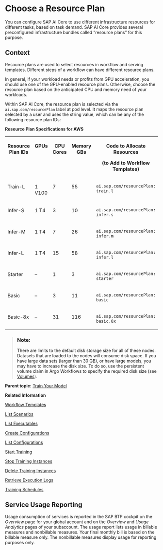 <!-- loio57f4f19d9b3b46208ee1d72017d0eab6 -->

# Choose a Resource Plan

You can configure SAP AI Core to use different infrastructure resources for different tasks, based on task demand. SAP AI Core provides several preconfigured infrastructure bundles called “resource plans” for this purpose.



<a name="loio57f4f19d9b3b46208ee1d72017d0eab6__context_q1p_fpm_zqb"/>

## Context

Resource plans are used to select resources in workflow and serving templates. Different steps of a workflow can have different resource plans.

In general, if your workload needs or profits from GPU acceleration, you should use one of the GPU-enabled resource plans. Otherwise, choose the resource plan based on the anticipated CPU and memory need of your workloads.

Within SAP AI Core, the resource plan is selected via the `ai.sap.com/resourcePlan` label at pod level. It maps the resource plan selected by a user and uses the string value, which can be any of the following resource plan IDs:

**Resource Plan Specifications for AWS**


<table>
<tr>
<th valign="top">

Resource Plan IDs



</th>
<th valign="top">

GPUs



</th>
<th valign="top">

CPU Cores



</th>
<th valign="top">

Memory GBs



</th>
<th valign="top">

Code to Allocate Resources

\(to Add to Workflow Templates\)



</th>
</tr>
<tr>
<td valign="top">

Train-L



</td>
<td valign="top">

1 V100



</td>
<td valign="top">

7



</td>
<td valign="top">

55



</td>
<td valign="top">

`ai.sap.com/resourcePlan: train.l`



</td>
</tr>
<tr>
<td valign="top">

Infer-S



</td>
<td valign="top">

1 T4



</td>
<td valign="top">

3



</td>
<td valign="top">

10



</td>
<td valign="top">

`ai.sap.com/resourcePlan: infer.s`



</td>
</tr>
<tr>
<td valign="top">

Infer-M



</td>
<td valign="top">

1 T4



</td>
<td valign="top">

7



</td>
<td valign="top">

26



</td>
<td valign="top">

`ai.sap.com/resourcePlan: infer.m`



</td>
</tr>
<tr>
<td valign="top">

Infer-L



</td>
<td valign="top">

1 T4



</td>
<td valign="top">

15



</td>
<td valign="top">

58



</td>
<td valign="top">

`ai.sap.com/resourcePlan: infer.l`



</td>
</tr>
<tr>
<td valign="top">

Starter



</td>
<td valign="top">

–



</td>
<td valign="top">

1



</td>
<td valign="top">

3



</td>
<td valign="top">

`ai.sap.com/resourcePlan: starter`



</td>
</tr>
<tr>
<td valign="top">

Basic



</td>
<td valign="top">

–



</td>
<td valign="top">

3



</td>
<td valign="top">

11



</td>
<td valign="top">

`ai.sap.com/resourcePlan: basic`



</td>
</tr>
<tr>
<td valign="top">

Basic-8x



</td>
<td valign="top">

–



</td>
<td valign="top">

31



</td>
<td valign="top">

116



</td>
<td valign="top">

`ai.sap.com/resourcePlan: basic.8x`



</td>
</tr>
</table>

> ### Note:  
> There are limits to the default disk storage size for all of these nodes. Datasets that are loaded to the nodes will consume disk space. If you have large data sets \(larger than 30 GB\), or have large models, you may have to increase the disk size. To do so, use the persistent volume claim in Argo Workflows to specify the required disk size \(see [Volumes](https://argoproj.github.io/argo-workflows/walk-through/volumes/)\).

**Parent topic:** [Train Your Model](train-your-model-a9ceb06.md "You execute a training workflow to train your AI learning model.")

**Related Information**  


[Workflow Templates](workflow-templates-83523ab.md "Here, you can find a minimal workflow example template, that can be adapted to meet the requirements of your workflow.")

[List Scenarios](list-scenarios-deedde5.md "A scenario is a group of related executables for a use case within the user's tenant. A scenario can have multiple versions that further correspond to the different versions of executables.")

[List Executables](list-executables-80895a4.md "An executable is a template that is instantiated for a purpose, such as training a model or creating a deployment. You can list all of the executables in a scenario and get details of specific executables from a scenario. Workflow templates are mapped to training executables.")

[Create Configurations](create-configurations-884ae34.md "A configuration is a collection of parameters, artifact references, and executables that are used to run an execution or deployment.")

[List Configurations](list-configurations-8074b2a.md "")

[Start Training](start-training-54b44e4.md "Start training and check the status of the execution.")

[Stop Training Instances](stop-training-instances-3d85344.md#loio3d853443027449d9a33723165b19b25a "")

[Delete Training Instances](delete-training-instances-612ce17.md#loio612ce172e609432a840a22eb211ecf7b "Deleting a training instance releases the SAP AI Core resources that it used.")

[Retrieve Execution Logs](retrieve-execution-logs-fbc55d3.md "Information about API processing and metrics, are stored and accessed in the deployment and execution logs.")

[Training Schedules](training-schedules-2b702f8.md "")

 <a name="loiocf3a9a5bb3f1476caf3099281da96a67"/>

<!-- loiocf3a9a5bb3f1476caf3099281da96a67 -->

## Service Usage Reporting

Usage consumption of services is reported in the SAP BTP cockpit on the *Overview* page for your global account and on the *Overview* and *Usage Analytics* pages of your subaccount. The usage report lists usage in billable measures and nonbillable measures. Your final monthly bill is based on the billable measure only. The nonbillable measures display usage for reporting purposes only.

